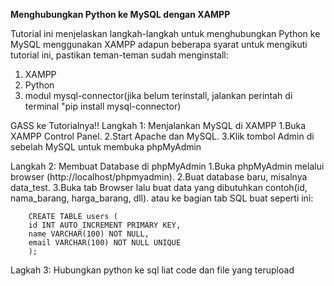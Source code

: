 **Menghubungkan Python ke MySQL dengan XAMPP**

Tutorial ini menjelaskan langkah-langkah untuk menghubungkan Python ke MySQL menggunakan XAMPP
adapun beberapa syarat untuk mengikuti tutorial ini, pastikan teman-teman sudah menginstall:
1. XAMPP
2. Python
3. modul mysql-connector(jika belum terinstall, jalankan perintah di terminal "pip install mysql-connector)

GASS ke Tutorialnya!!
Langkah 1: Menjalankan MySQL di XAMPP
 1.Buka XAMPP Control Panel.
 2.Start Apache dan MySQL.
 3.Klik tombol Admin di sebelah MySQL untuk membuka phpMyAdmin

Langkah 2: Membuat Database di phpMyAdmin
 1.Buka phpMyAdmin melalui browser (http://localhost/phpmyadmin).
 2.Buat database baru, misalnya data_test.
 3.Buka tab Browser lalu buat data yang dibutuhkan contoh(id, nama_barang, harga_barang, dll).
  atau ke bagian tab SQL buat seperti ini:

        CREATE TABLE users (
        id INT AUTO_INCREMENT PRIMARY KEY,
        name VARCHAR(100) NOT NULL,
        email VARCHAR(100) NOT NULL UNIQUE
        );

Lagkah 3: Hubungkan python ke sql liat code dan file  yang terupload 
